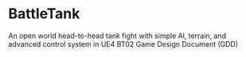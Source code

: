 # BattleTank
An open world head-to-head tank fight with simple Al, terrain, and advanced control system in UE4
BT02 Game Design Document (GDD)
